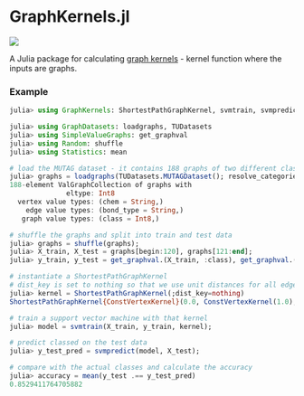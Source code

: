 # GraphKernels.jl

![](https://img.shields.io/badge/lifecycle-experimental-orange.svg)

A Julia package for calculating [graph kernels](https://en.wikipedia.org/wiki/Graph_kernel) -
kernel function where the inputs are graphs.

### Example

```julia
julia> using GraphKernels: ShortestPathGraphKernel, svmtrain, svmpredict

julia> using GraphDatasets: loadgraphs, TUDatasets
julia> using SimpleValueGraphs: get_graphval
julia> using Random: shuffle
julia> using Statistics: mean

# load the MUTAG dataset - it contains 188 graphs of two different classes
julia> graphs = loadgraphs(TUDatasets.MUTAGDataset(); resolve_categories=true)
188-element ValGraphCollection of graphs with
              eltype: Int8
  vertex value types: (chem = String,)
    edge value types: (bond_type = String,)
   graph value types: (class = Int8,)

# shuffle the graphs and split into train and test data
julia> graphs = shuffle(graphs);
julia> X_train, X_test = graphs[begin:120], graphs[121:end];
julia> y_train, y_test = get_graphval.(X_train, :class), get_graphval.(X_test, :class);

# instantiate a ShortestPathGraphKernel
# dist_key is set to nothing so that we use unit distances for all edges
julia> kernel = ShortestPathGraphKernel(;dist_key=nothing)
ShortestPathGraphKernel{ConstVertexKernel}(0.0, ConstVertexKernel(1.0), nothing)

# train a support vector machine with that kernel
julia> model = svmtrain(X_train, y_train, kernel);

# predict classed on the test data
julia> y_test_pred = svmpredict(model, X_test);

# compare with the actual classes and calculate the accuracy
julia> accuracy = mean(y_test .== y_test_pred)
0.8529411764705882
```
